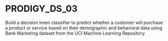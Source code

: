 # PRODIGY_DS_03
Build a decision treen classifier to predict whether a customer will purchase a product or service based on their demographic and behavioral data using Bank Marketing dataset from the UCI Machine Learning Repository.
